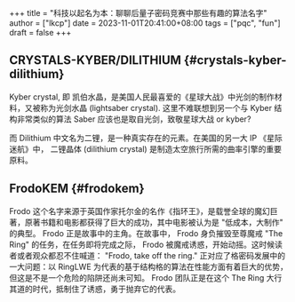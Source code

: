 +++
title = "科技以起名为本：聊聊后量子密码竞赛中那些有趣的算法名字"
author = ["lkcp"]
date = 2023-11-01T20:41:00+08:00
tags = ["pqc", "fun"]
draft = false
+++

## CRYSTALS-KYBER/DILITHIUM {#crystals-kyber-dilithium}

Kyber crystal, 即 凯伯水晶，是美国人民最喜爱的《星球大战》中光剑的制作材料，又被称为光剑水晶 (lightsaber crystal). 这里不难联想到另一个与 Kyber 结构非常类似的算法 Saber 应该也是取自光剑，致敬星球大战 or kyber?

而 Dilithium 中文名为二锂，是一种真实存在的元素。在美国的另一大 IP 《星际迷航》中， 二锂晶体 (dilithium crystal) 是制造太空旅行所需的曲率引擎的重要原料。


## FrodoKEM {#frodokem}

Frodo 这个名字来源于英国作家托尔金的名作《指环王》，是载誉全球的魔幻巨著，原著书籍和电影都获得了巨大的成功，其中电影被认为是 "低成本，大制作" 的典型。 Frodo 正是故事中的主角。在故事中， Frodo 身负摧毁至尊魔戒 "The Ring" 的任务，在任务即将完成之际， Frodo 被魔戒诱惑，开始动摇。这时候读者或者观众都忍不住喊道： "Frodo, take off the ring." 正对应了格密码发展中的一大问题：以 RingLWE 为代表的基于结构格的算法在性能方面有着巨大的优势，但这是不是一个危险的陷阱还尚未可知。 Frodo 团队正是在这个 The Ring 大行其道的时代，抵制住了诱惑，勇于抛弃它的代表。
